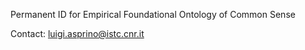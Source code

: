 Permanent ID for Empirical Foundational Ontology of Common Sense

Contact: luigi.asprino@istc.cnr.it
